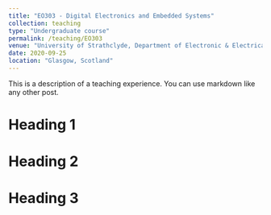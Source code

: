 ```yaml
---
title: "EO303 - Digital Electronics and Embedded Systems"
collection: teaching
type: "Undergraduate course"
permalink: /teaching/EO303
venue: "University of Strathclyde, Department of Electronic & Electrical Engineering"
date: 2020-09-25
location: "Glasgow, Scotland"
---
```


This is a description of a teaching experience. You can use markdown like any other post.

Heading 1
======

Heading 2
======

Heading 3
======

